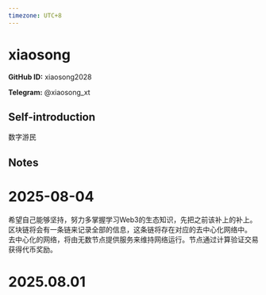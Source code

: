 ```yaml
---
timezone: UTC+8
---
```


# xiaosong

**GitHub ID:** xiaosong2028

**Telegram:** @xiaosong_xt

## Self-introduction

数字游民

## Notes

<!-- Content_START -->
# 2025-08-04

希望自己能够坚持，努力多掌握学习Web3的生态知识，先把之前该补上的补上。
区块链将会有一条链来记录全部的信息，这条链将存在对应的去中心化网络中。 去中心化的网络，将由无数节点提供服务来维持网络运行。节点通过计算验证交易获得代币奖励。

# 2025.08.01


<!-- Content_END -->
